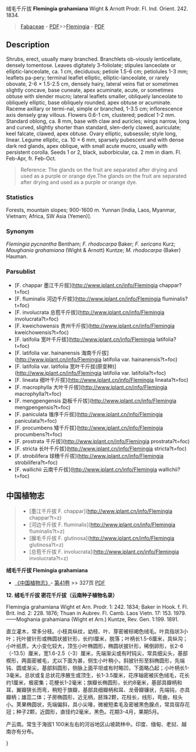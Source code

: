 绒毛千斤拔 **Flemingia grahamiana** Wight & Arnott Prodr. Fl. Ind. Orient. 242. 1834.

> [Fabaceae](http://www.iplant.cn/info/Fabaceae?t=foc) - [PDF](http://www.iplant.cn/foc/pdf/Fabaceae.pdf)>>[Flemingia](http://www.iplant.cn/info/Flemingia?t=foc) - [PDF](http://www.iplant.cn/foc/pdf/Flemingia.pdf)

## Description

Shrubs, erect, usually many branched. Branchlets ob-viously lenticellate, densely tomentose. Leaves digitately 3-foliolate; stipules lanceolate or elliptic-lanceolate, ca. 1 cm, deciduous; petiole 1.5-6 cm; petiolules 1-3 mm; leaflets pa-pery; terminal leaflet elliptic, elliptic-lanceolate, or rarely obovate, 2-6 × 1.5-2.5 cm, densely hairy, lateral veins flat or sometimes slightly concave, base cuneate, apex acuminate, acute, or sometimes obtuse with slender mucro; lateral leaflets smaller, obliquely lanceolate to obliquely elliptic, base obliquely rounded, apex obtuse or acuminate. Raceme axillary or termi-nal, simple or branched, 1-3.5 cm; inflorescence axis densely gray villous. Flowers 0.6-1 cm, clustered; pedicel 1-2 mm. Standard oblong, ca. 8 mm, base with claw and auricles; wings narrow, long and curved, slightly shorter than standard, slen-derly clawed, auriculate; keel falcate, clawed, apex obtuse. Ovary elliptic, subsessile; style long, linear. Legume elliptic, ca. 10 × 6 mm, sparsely pubescent and with dense dark red glands, apex oblique, with small acute mucro, usually with persistent corolla. Seeds 1 or 2, black, suborbicular, ca. 2 mm in diam. Fl. Feb-Apr, fr. Feb-Oct.

> Reference: 
> The glands on the fruit are separated after drying and used as a purple or orange dye.The glands on the fruit are separated after drying and used as a purple or orange dye.

### Statistics
Forests, mountain slopes; 900-1600 m. Yunnan [India, Laos, Myanmar, Vietnam; Africa, SW Asia (Yemen)].

### Synonym
*Flemingia pycnantha* Bentham; *F. rhodocarpa* Baker; *F. sericans* Kurz; *Maughania grahamiana* (Wight & Arnott) Kuntze; *M. rhodocarpa* (Baker) Hauman.

### Parsublist

* [F.  chappar  墨江千斤拔](http://www.iplant.cn/info/Flemingia chappar?t=foc)
* [F.  fluminalis  河边千斤拔](http://www.iplant.cn/info/Flemingia fluminalis?t=foc)
* [F.  involucrata  总苞千斤拔](http://www.iplant.cn/info/Flemingia involucrata?t=foc)
* [F.  kweichowensis  贵州千斤拔](http://www.iplant.cn/info/Flemingia kweichowensis?t=foc)
* [F.  latifolia  宽叶千斤拔](http://www.iplant.cn/info/Flemingia latifolia?t=foc)
* [F.  latifolia var. hainanensis  海南千斤拔](http://www.iplant.cn/info/Flemingia latifolia var. hainanensis?t=foc)
* [F.  latifolia var. latifolia  宽叶千斤拔(原变种)](http://www.iplant.cn/info/Flemingia latifolia var. latifolia?t=foc)
* [F.  lineata  细叶千斤拔](http://www.iplant.cn/info/Flemingia lineata?t=foc)
* [F.  macrophylla  大叶千斤拔](http://www.iplant.cn/info/Flemingia macrophylla?t=foc)
* [F.  mengpengensis  勐板千斤拔](http://www.iplant.cn/info/Flemingia mengpengensis?t=foc)
* [F.  paniculata  锥序千斤拔](http://www.iplant.cn/info/Flemingia paniculata?t=foc)
* [F.  procumbens  矮千斤拔](http://www.iplant.cn/info/Flemingia procumbens?t=foc)
* [F.  prostrata  千斤拔](http://www.iplant.cn/info/Flemingia prostrata?t=foc)
* [F.  stricta  长叶千斤拔](http://www.iplant.cn/info/Flemingia stricta?t=foc)
* [F.  strobilifera  球穗千斤拔](http://www.iplant.cn/info/Flemingia strobilifera?t=foc)
* [F.  wallichii  云南千斤拔](http://www.iplant.cn/info/Flemingia wallichii?t=foc)

## 中国植物志

> * [墨江千斤拔  F.  chappar](http://www.iplant.cn/info/Flemingia chappar?t=z)
> * [河边千斤拔  F.  fluminalis](http://www.iplant.cn/info/Flemingia fluminalis?t=z)
> * [腺毛千斤拔  F.  glutinosa](http://www.iplant.cn/info/Flemingia glutinosa?t=z)
> * [总苞千斤拔  F.  involucrata](http://www.iplant.cn/info/Flemingia involucrata?t=z)

**绒毛千斤拔 Flemingia grahamiana**

* [《中国植物志》](http://www.iplant.cn/frps)- [第41卷](http://www.iplant.cn/frps/vol/41) >> 327页 [PDF](http://www.iplant.cn/frps/pdf/41/327)

**12. 绒毛千斤拔 密花千斤拔（云南种子植物名录）**

Flemingia grahamiana Wight et Arn. Prodr. 1: 242. 1834; Baker in Hook. f. Fl. Brit. Ind. 2: 228. 1876; Thuan in Aubrev. Fl. Camb. Laos Vietn. 17: 153. 1979. ——Moghania grahamiana (Wight et Arn.) Kuntze, Rev. Gen. 1:199. 1891.

直立灌木，常多分枝。小枝具纵纹，幼枝、叶、芽密被棕褐色绒毛。叶具指状3小叶；托叶披针形或椭圆状披针形，长约l厘米，脱落；叶柄长1.5-6厘米，具纵沟；小叶纸质，大小变化较大，顶生小叶椭圆形，椭圆状披针形，稀倒卵形，长2-6（-13.5）厘米，宽1.6-2.5（-3）厘米，先端渐尖或有时钝尖，常具细尖头，基部楔形，两面密被毛，尤以下面为甚，侧生小叶稍小，斜披针形至斜椭圆形，先端钝、圆或渐尖，基部斜圆形，侧脉上面平坦或有时略凹，下面略凸起；小叶柄长1-3毫米。总状或复总状花序腋生或顶生，长1-3.5厘米，花序轴密被灰色绒毛，花长约1厘米，极密集；花梗长1-2毫米；旗瓣长椭圆形，长约8毫米，基部具瓣柄和耳，翼瓣狭长而弯，稍短于旗瓣，基部具细瓣柄和耳、龙骨瓣镰状，先端钝，亦具瓣柄；雄蕊二体；子房椭圆形，近无柄，胚珠2颗，花柱长，线形，弯曲，柱头小。荚果椭圆状，先端偏斜，具小尖喙，微被短柔毛及密被黑色腺点，常具宿存花冠；种子2颗，近圆形，直径约2毫米，黑色。花期3-4月，果期5月。

产云南。常生于海拔1 100米左右的河谷地区山坡疏林中。印度、缅甸、老挝、越南亦有分布。

}